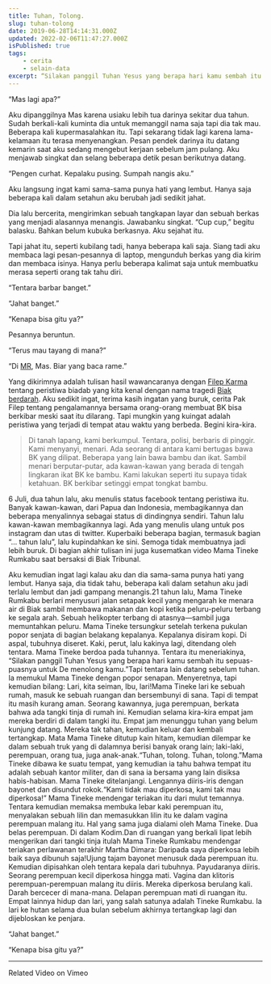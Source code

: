 ```yaml
---
title: Tuhan, Tolong.
slug: tuhan-tolong
date: 2019-06-28T14:14:31.000Z
updated: 2022-02-06T11:47:27.000Z
isPublished: true
tags: 
    - cerita
    - selain-data
excerpt: “Silakan panggil Tuhan Yesus yang berapa hari kamu sembah itu sepuas-puasnya untuk De menolong kamu.”
---
```


“Mas lagi apa?”

Aku dipanggilnya Mas karena usiaku lebih tua darinya sekitar dua tahun. Sudah berkali-kali kuminta dia untuk memanggil nama saja tapi dia tak mau. Beberapa kali kupermasalahkan itu. Tapi sekarang tidak lagi karena lama-kelamaan itu terasa menyenangkan. Pesan pendek darinya itu datang kemarin saat aku sedang mengebut kerjaan sebelum jam pulang. Aku menjawab singkat dan selang beberapa detik pesan berikutnya datang.

“Pengen curhat. Kepalaku pusing. Sumpah nangis aku.”

Aku langsung ingat kami sama-sama punya hati yang lembut. Hanya saja beberapa kali dalam setahun aku berubah jadi sedikit jahat.

Dia lalu bercerita, mengirimkan sebuah tangkapan layar dan sebuah berkas yang menjadi alasannya menangis. Jawabanku singkat. “Cup cup,” begitu balasku. Bahkan belum kubuka berkasnya. Aku sejahat itu.

Tapi jahat itu, seperti kubilang tadi, hanya beberapa kali saja. Siang tadi aku membaca lagi pesan-pesannya di laptop, mengunduh berkas yang dia kirim dan membaca isinya. Hanya perlu beberapa kalimat saja untuk membuatku merasa seperti orang tak tahu diri.

“Tentara barbar banget.”

“Jahat banget.”

“Kenapa bisa gitu ya?”

Pesannya beruntun.

“Terus mau tayang di mana?”

“Di [MR](http://metaruang.com/), Mas. Biar yang baca rame.”

Yang dikirimnya adalah tulisan hasil wawancaranya dengan [Filep Karma](https://www.tapol.org/reports/seakan-kitorang-setengah-binatang) tentang peristiwa biadab yang kita kenal dengan nama tragedi [Biak berdarah](https://www.biak-tribunal.org). Aku sedikit ingat, terima kasih ingatan yang buruk, cerita Pak Filep tentang pengalamannya bersama orang-orang membuat BK bisa berkibar meski saat itu dilarang. Tapi mungkin yang kuingat adalah peristiwa yang terjadi di tempat atau waktu yang berbeda. Begini kira-kira.

> Di tanah lapang, kami berkumpul. Tentara, polisi, berbaris di pinggir. Kami menyanyi, menari. Ada seorang di antara kami bertugas bawa BK yang dilipat. Beberapa yang lain bawa bambu dan ikat. Sambil menari berputar-putar, ada kawan-kawan yang berada di tengah lingkaran ikat BK ke bambu. Kami lakukan seperti itu supaya tidak ketahuan. BK berkibar setinggi empat tongkat bambu.

6 Juli, dua tahun lalu, aku menulis status facebook tentang peristiwa itu. Banyak kawan-kawan, dari Papua dan Indonesia, membagikannya dan beberapa menyalinnya sebagai status di dindingnya sendiri. Tahun lalu kawan-kawan membagikannya lagi. Ada yang menulis ulang untuk pos instagram dan utas di twitter. Kuperbaiki beberapa bagian, termasuk bagian “… tahun lalu”, lalu kupindahkan ke sini. Semoga tidak membuatnya jadi lebih buruk. Di bagian akhir tulisan ini juga kusematkan video Mama Tineke Rumkabu saat bersaksi di Biak Tribunal.

Aku kemudian ingat lagi kalau aku dan dia sama-sama punya hati yang lembut. Hanya saja, dia tidak tahu, beberapa kali dalam setahun aku jadi terlalu lembut dan jadi gampang menangis.21 tahun lalu, Mama Tineke Rumkabu berlari menyusuri jalan setapak kecil yang mengarah ke menara air di Biak sambil membawa makanan dan kopi ketika peluru-peluru terbang ke segala arah. Sebuah helikopter terbang di atasnya—sambil juga memuntahkan peluru. Mama Tineke tersungkur setelah terkena pukulan popor senjata di bagian belakang kepalanya. Kepalanya disiram kopi. Di aspal, tubuhnya diseret. Kaki, perut, lalu kakinya lagi, ditendang oleh tentara. Mama Tineke berdoa pada tuhannya. Tentara itu meneriakinya, “Silakan panggil Tuhan Yesus yang berapa hari kamu sembah itu sepuas-puasnya untuk De menolong kamu.”Tapi tentara lain datang sebelum tuhan. Ia memukul Mama Tineke dengan popor senapan. Menyeretnya, tapi kemudian bilang: Lari, kita seiman, Ibu, lari!Mama Tineke lari ke sebuah rumah, masuk ke sebuah ruangan dan bersembunyi di sana. Tapi di tempat itu masih kurang aman. Seorang kawannya, juga perempuan, berkata bahwa ada tangki tinja di rumah ini. Kemudian selama kira-kira empat jam mereka berdiri di dalam tangki itu. Empat jam menunggu tuhan yang belum kunjung datang. Mereka tak tahan, kemudian keluar dan kembali tertangkap. Mata Mama Tineke ditutup kain hitam, kemudian dilempar ke dalam sebuah truk yang di dalamnya berisi banyak orang lain; laki-laki, perempuan, orang tua, juga anak-anak.“Tuhan, tolong. Tuhan, tolong.”Mama Tineke dibawa ke suatu tempat, yang kemudian ia tahu bahwa tempat itu adalah sebuah kantor militer, dan di sana ia bersama yang lain disiksa habis-habisan. Mama Tineke ditelanjangi. Lengannya diiris-iris dengan bayonet dan disundut rokok.“Kami tidak mau diperkosa, kami tak mau diperkosa!” Mama Tineke mendengar teriakan itu dari mulut temannya. Tentara kemudian memaksa membuka lebar kaki perempuan itu, menyalakan sebuah lilin dan memasukkan lilin itu ke dalam vagina perempuan malang itu. Hal yang sama juga dialami oleh Mama Tineke. Dua belas perempuan. Di dalam Kodim.Dan di ruangan yang berkali lipat lebih mengerikan dari tangki tinja itulah Mama Tineke Rumkabu mendengar teriakan perlawanan terakhir Martha Dimara: Daripada saya diperkosa lebih baik saya dibunuh saja!Ujung tajam bayonet menusuk dada perempuan itu. Kemudian dipisahkan oleh tentara kepala dari tubuhnya. Payudaranya diiris. Seorang perempuan kecil diperkosa hingga mati. Vagina dan klitoris perempuan-perempuan malang itu diiris. Mereka diperkosa berulang kali. Darah bercecer di mana-mana. Delapan perempuan mati di ruangan itu. Empat lainnya hidup dan lari, yang salah satunya adalah Tineke Rumkabu. Ia lari ke hutan selama dua bulan sebelum akhirnya tertangkap lagi dan dijebloskan ke penjara.

“Jahat banget.”

“Kenapa bisa gitu ya?”

---
Related Video on Vimeo
